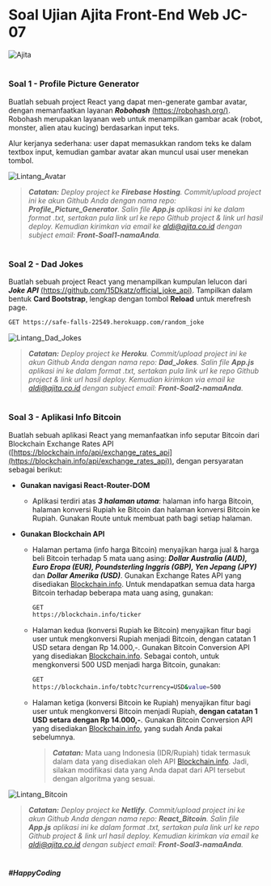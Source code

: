 # Soal Ujian Ajita Front-End Web JC-07

![Ajita](https://pbs.twimg.com/profile_images/621497344849108992/HOhnHdPX_400x400.jpg)

#
### **Soal 1 - Profile Picture Generator**

Buatlah sebuah project React yang dapat men-generate gambar avatar, dengan memanfaatkan layanan *__Robohash__* [(https://robohash.org/)](https://robohash.org/). Robohash merupakan layanan web untuk menampilkan gambar acak (robot, monster, alien atau kucing) berdasarkan input teks.

Alur kerjanya sederhana: user dapat memasukkan random teks ke dalam textbox input, kemudian gambar avatar akan muncul usai user menekan tombol.

![Lintang_Avatar](./soal1.png)

>_**Catatan:**_ *Deploy project ke __Firebase Hosting__. Commit/upload project ini ke akun Github Anda dengan nama repo: __Profile_Picture_Generator__. Salin file __App.js__ aplikasi ini ke dalam format .txt, sertakan pula link url ke repo Github project & link url hasil deploy. Kemudian kirimkan via email ke aldi@ajita.co.id dengan subject email: __Front-Soal1-namaAnda__.*

#
### **Soal 2 - Dad Jokes**

Buatlah sebuah project React yang menampilkan kumpulan lelucon dari __*Joke API*__ [(https://github.com/15Dkatz/official_joke_api)](https://github.com/15Dkatz/official_joke_api). Tampilkan dalam bentuk **Card Bootstrap**, lengkap dengan tombol __Reload__ untuk merefresh page. 

```bash
GET https://safe-falls-22549.herokuapp.com/random_joke
```

![Lintang_Dad_Jokes](./soal2.png)

>_**Catatan:**_ *Deploy project ke __Heroku__. Commit/upload project ini ke akun Github Anda dengan nama repo: **Dad_Jokes**. Salin file __App.js__ aplikasi ini ke dalam format .txt, sertakan pula link url ke repo Github project & link url hasil deploy. Kemudian kirimkan via email ke aldi@ajita.co.id dengan subject email: __Front-Soal2-namaAnda__.*

#
### **Soal 3 - Aplikasi Info Bitcoin**

Buatlah sebuah aplikasi React yang memanfaatkan info seputar Bitcoin dari Blockchain Exchange Rates API ([https://blockchain.info/api/exchange_rates_api](https://blockchain.info/api/exchange_rates_api)), dengan persyaratan sebagai berikut:

- **Gunakan navigasi React-Router-DOM**
  - Aplikasi terdiri atas **_3 halaman utama_**: halaman info harga Bitcoin, halaman konversi Rupiah ke Bitcoin dan halaman konversi Bitcoin ke Rupiah. Gunakan Route untuk membuat path bagi setiap halaman.

- **Gunakan Blockchain API**
  - Halaman pertama (info harga Bitcoin) menyajikan harga jual & harga beli Bitcoin terhadap 5 mata uang asing: **_Dollar Australia (AUD), Euro Eropa (EUR), Poundsterling Inggris (GBP), Yen Jepang (JPY)_** dan **_Dollar Amerika (USD)_**. Gunakan Exchange Rates API yang disediakan [Blockchain.info](https://blockchain.info/api/exchange_rates_api). Untuk mendapatkan semua data harga Bitcoin terhadap beberapa mata uang asing, gunakan:
    ```bash
    GET
    https://blockchain.info/ticker
    ```

  - Halaman kedua (konversi Rupiah ke Bitcoin) menyajikan fitur bagi user untuk mengkonversi Rupiah menjadi Bitcoin, dengan catatan 1 USD setara dengan Rp 14.000,-. Gunakan Bitcoin Conversion API yang disediakan [Blockchain.info](https://blockchain.info/api/exchange_rates_api). Sebagai contoh, untuk mengkonversi 500 USD menjadi harga Bitcoin, gunakan: 
    ```bash
    GET   
    https://blockchain.info/tobtc?currency=USD&value=500
    ```
  
  - Halaman ketiga (konversi Bitcoin ke Rupiah) menyajikan fitur bagi user untuk mengkonversi Bitcoin menjadi Rupiah, __dengan catatan 1 USD setara dengan Rp 14.000,-__. Gunakan Bitcoin Conversion API yang disediakan [Blockchain.info](https://blockchain.info/api/exchange_rates_api), yang sudah Anda pakai sebelumnya. 
  
    > _**Catatan:**_
    Mata uang Indonesia (IDR/Rupiah) tidak termasuk dalam data yang disediakan oleh API [Blockchain.info](https://blockchain.info/api/exchange_rates_api). Jadi, silakan modifikasi data yang Anda dapat dari API tersebut dengan algoritma yang sesuai.

![Lintang_Bitcoin](https://4.bp.blogspot.com/-B6q5J-hz70Q/Ww9ic69eVnI/AAAAAAAAELE/W8cStewOUt8tk1NLkdRFArqfKVzgt9C_QCLcBGAs/s1600/soal3a.png)

>_**Catatan:**_ *Deploy project ke __Netlify__. Commit/upload project ini ke akun Github Anda dengan nama repo: **React_Bitcoin**. Salin file __App.js__ aplikasi ini ke dalam format .txt, sertakan pula link url ke repo Github project & link url hasil deploy. Kemudian kirimkan via email ke aldi@ajita.co.id dengan subject email: __Front-Soal3-namaAnda__.*

#

*__#HappyCoding__*
